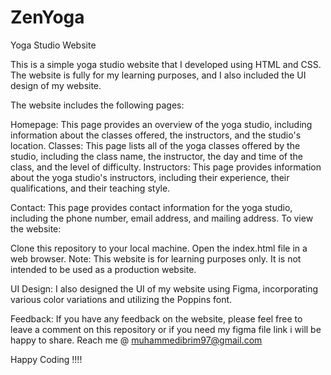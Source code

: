 # ZenYoga
Yoga Studio Website

This is a simple yoga studio website that I developed using HTML and CSS. The website is fully for my learning purposes, and I also included the UI design of my website.

The website includes the following pages:

Homepage: This page provides an overview of the yoga studio, including information about the classes offered, the instructors, and the studio's location.
Classes: This page lists all of the yoga classes offered by the studio, including the class name, the instructor, the day and time of the class, and the level of difficulty.
Instructors: This page provides information about the yoga studio's instructors, including their experience, their qualifications, and their teaching style.

Contact: This page provides contact information for the yoga studio, including the phone number, email address, and mailing address.
To view the website:

Clone this repository to your local machine.
Open the index.html file in a web browser.
Note: This website is for learning purposes only. It is not intended to be used as a production website.

UI Design:
I also designed the UI of my website using Figma, incorporating various color variations and utilizing the Poppins font.

Feedback:
If you have any feedback on the website, please feel free to leave a comment on this repository or if you need my figma file link i will be happy to share. Reach me @ muhammedibrim97@gmail.com

Happy Coding !!!!



